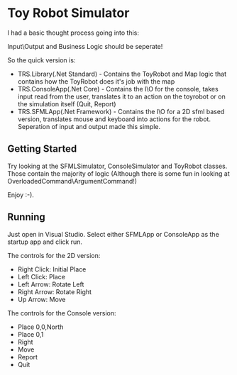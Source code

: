 # Toy Robot Simulator

I had a basic thought process going into this:

Input\Output and Business Logic should be seperate!

So the quick version is:

* TRS.Library(.Net Standard) - Contains the ToyRobot and Map logic that contains how the ToyRobot does it's job with the map
* TRS.ConsoleApp(.Net Core) - Contains the I\O for the console, takes input read from the user, translates it to an action on the toyrobot or on the simulation itself (Quit, Report)
* TRS.SFMLApp(.Net Framework) - Contains the I\O for a 2D sfml based version, translates mouse and keyboard into actions for the robot. Seperation of input and output made this simple.

## Getting Started

Try looking at the SFMLSimulator, ConsoleSimulator and ToyRobot classes. Those contain the majority of logic (Although there is some fun in looking at OverloadedCommand\ArgumentCommand!)

Enjoy :-).

## Running

Just open in Visual Studio. Select either SFMLApp or ConsoleApp as the startup app and click run.

The controls for the 2D version:

* Right Click: Initial Place
* Left Click: Place
* Left Arrow: Rotate Left
* Right Arrow: Rotate Right
* Up Arrow: Move

The controls for the Console version:

* Place 0,0,North
* Place 0,1
* Right
* Move
* Report
* Quit
